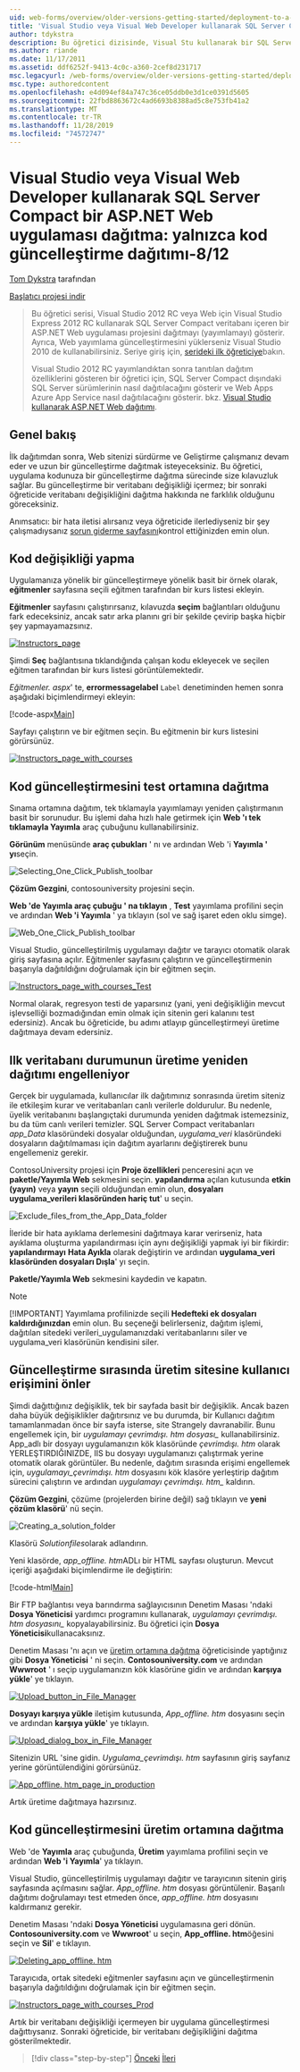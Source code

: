 ```yaml
---
uid: web-forms/overview/older-versions-getting-started/deployment-to-a-hosting-provider/deployment-to-a-hosting-provider-deploying-a-code-only-update-8-of-12
title: 'Visual Studio veya Visual Web Developer kullanarak SQL Server Compact bir ASP.NET Web uygulaması dağıtma: yalnızca kod güncelleştirme dağıtma-8/12 | Microsoft Docs'
author: tdykstra
description: Bu öğretici dizisinde, Visual Stu kullanarak bir SQL Server Compact veritabanı içeren bir ASP.NET Web uygulaması projesinin nasıl dağıtılacağı (yayımlanacağı) gösterilmektedir.
ms.author: riande
ms.date: 11/17/2011
ms.assetid: ddf6252f-9413-4c0c-a360-2cef8d231717
msc.legacyurl: /web-forms/overview/older-versions-getting-started/deployment-to-a-hosting-provider/deployment-to-a-hosting-provider-deploying-a-code-only-update-8-of-12
msc.type: authoredcontent
ms.openlocfilehash: e4d094ef84a747c36ce05ddb0e3d1ce0391d5605
ms.sourcegitcommit: 22fbd8863672c4ad6693b8388ad5c8e753fb41a2
ms.translationtype: MT
ms.contentlocale: tr-TR
ms.lasthandoff: 11/28/2019
ms.locfileid: "74572747"
---
```

# <a name="deploying-an-aspnet-web-application-with-sql-server-compact-using-visual-studio-or-visual-web-developer-deploying-a-code-only-update---8-of-12"></a>Visual Studio veya Visual Web Developer kullanarak SQL Server Compact bir ASP.NET Web uygulaması dağıtma: yalnızca kod güncelleştirme dağıtımı-8/12

[Tom Dykstra](https://github.com/tdykstra) tarafından

[Başlatıcı projesi indir](https://code.msdn.microsoft.com/Deploying-an-ASPNET-Web-4e31366b)

> Bu öğretici serisi, Visual Studio 2012 RC veya Web için Visual Studio Express 2012 RC kullanarak SQL Server Compact veritabanı içeren bir ASP.NET Web uygulaması projesini dağıtmayı (yayımlamayı) gösterir. Ayrıca, Web yayımlama güncelleştirmesini yüklerseniz Visual Studio 2010 de kullanabilirsiniz. Seriye giriş için, [serideki ilk öğreticiye](deployment-to-a-hosting-provider-introduction-1-of-12.md)bakın.
> 
> Visual Studio 2012 RC yayımlandıktan sonra tanıtılan dağıtım özelliklerini gösteren bir öğretici için, SQL Server Compact dışındaki SQL Server sürümlerinin nasıl dağıtılacağını gösterir ve Web Apps Azure App Service nasıl dağıtılacağını gösterir. bkz. [Visual Studio kullanarak ASP.NET Web dağıtımı](../../deployment/visual-studio-web-deployment/introduction.md).

## <a name="overview"></a>Genel bakış

İlk dağıtımdan sonra, Web sitenizi sürdürme ve Geliştirme çalışmanız devam eder ve uzun bir güncelleştirme dağıtmak isteyeceksiniz. Bu öğretici, uygulama kodunuza bir güncelleştirme dağıtma sürecinde size kılavuzluk sağlar. Bu güncelleştirme bir veritabanı değişikliği içermez; bir sonraki öğreticide veritabanı değişikliğini dağıtma hakkında ne farklılık olduğunu göreceksiniz.

Anımsatıcı: bir hata iletisi alırsanız veya öğreticide ilerlediyseniz bir şey çalışmadıysanız [sorun giderme sayfasını](deployment-to-a-hosting-provider-creating-and-installing-deployment-packages-12-of-12.md)kontrol ettiğinizden emin olun.

## <a name="making-a-code-change"></a>Kod değişikliği yapma

Uygulamanıza yönelik bir güncelleştirmeye yönelik basit bir örnek olarak, **eğitmenler** sayfasına seçili eğitmen tarafından bir kurs listesi ekleyin.

**Eğitmenler** sayfasını çalıştırırsanız, kılavuzda **seçim** bağlantıları olduğunu fark edeceksiniz, ancak satır arka planını gri bir şekilde çevirip başka hiçbir şey yapmayamazsınız.

[![Instructors_page](deployment-to-a-hosting-provider-deploying-a-code-only-update-8-of-12/_static/image2.png)](deployment-to-a-hosting-provider-deploying-a-code-only-update-8-of-12/_static/image1.png)

Şimdi **Seç** bağlantısına tıklandığında çalışan kodu ekleyecek ve seçilen eğitmen tarafından bir kurs listesi görüntülemektedir.

*Eğitmenler. aspx*' te, **errormessagelabel** `Label` denetiminden hemen sonra aşağıdaki biçimlendirmeyi ekleyin:

[!code-aspx[Main](deployment-to-a-hosting-provider-deploying-a-code-only-update-8-of-12/samples/sample1.aspx)]

Sayfayı çalıştırın ve bir eğitmen seçin. Bu eğitmenin bir kurs listesini görürsünüz.

[![Instructors_page_with_courses](deployment-to-a-hosting-provider-deploying-a-code-only-update-8-of-12/_static/image4.png)](deployment-to-a-hosting-provider-deploying-a-code-only-update-8-of-12/_static/image3.png)

## <a name="deploying-the-code-update-to-the-test-environment"></a>Kod güncelleştirmesini test ortamına dağıtma

Sınama ortamına dağıtım, tek tıklamayla yayımlamayı yeniden çalıştırmanın basit bir sorunudur. Bu işlemi daha hızlı hale getirmek için **Web 'ı tek tıklamayla Yayımla** araç çubuğunu kullanabilirsiniz.

**Görünüm** menüsünde **araç çubukları** ' nı ve ardından Web 'i **Yayımla ' yı**seçin.

![Selecting_One_Click_Publish_toolbar](deployment-to-a-hosting-provider-deploying-a-code-only-update-8-of-12/_static/image5.png)

**Çözüm Gezgini**, contosouniversity projesini seçin.

**Web 'de Yayımla araç çubuğu ' na tıklayın** , **Test** yayımlama profilini seçin ve ardından **Web 'i Yayımla** ' ya tıklayın (sol ve sağ işaret eden oklu simge).

![Web_One_Click_Publish_toolbar](deployment-to-a-hosting-provider-deploying-a-code-only-update-8-of-12/_static/image6.png)

Visual Studio, güncelleştirilmiş uygulamayı dağıtır ve tarayıcı otomatik olarak giriş sayfasına açılır. Eğitmenler sayfasını çalıştırın ve güncelleştirmenin başarıyla dağıtıldığını doğrulamak için bir eğitmen seçin.

[![Instructors_page_with_courses_Test](deployment-to-a-hosting-provider-deploying-a-code-only-update-8-of-12/_static/image8.png)](deployment-to-a-hosting-provider-deploying-a-code-only-update-8-of-12/_static/image7.png)

Normal olarak, regresyon testi de yaparsınız (yani, yeni değişikliğin mevcut işlevselliği bozmadığından emin olmak için sitenin geri kalanını test edersiniz). Ancak bu öğreticide, bu adımı atlayıp güncelleştirmeyi üretime dağıtmaya devam edersiniz.

## <a name="preventing-redeployment-of-the-initial-database-state-to-production"></a>Ilk veritabanı durumunun üretime yeniden dağıtımı engelleniyor

Gerçek bir uygulamada, kullanıcılar ilk dağıtımınız sonrasında üretim siteniz ile etkileşim kurar ve veritabanları canlı verilerle doldurulur. Bu nedenle, üyelik veritabanını başlangıçtaki durumunda yeniden dağıtmak istemezsiniz, bu da tüm canlı verileri temizler. SQL Server Compact veritabanları *app\_Data* klasöründeki dosyalar olduğundan, *uygulama\_veri* klasöründeki dosyaların dağıtılmaması için dağıtım ayarlarını değiştirerek bunu engellemeniz gerekir.

ContosoUniversity projesi için **Proje özellikleri** penceresini açın ve **paketle/Yayımla Web** sekmesini seçin. **yapılandırma** açılan kutusunda **etkin (yayın)** veya **yayın** seçili olduğundan emin olun, **dosyaları uygulama\_verileri klasöründen hariç tut**' u seçin.

![Exclude_files_from_the_App_Data_folder](deployment-to-a-hosting-provider-deploying-a-code-only-update-8-of-12/_static/image9.png)

İleride bir hata ayıklama derlemesini dağıtmaya karar verirseniz, hata ayıklama oluşturma yapılandırması için aynı değişikliği yapmak iyi bir fikirdir: **yapılandırmayı** **Hata Ayıkla** olarak değiştirin ve ardından **uygulama\_veri klasöründen dosyaları Dışla**' yı seçin.

**Paketle/Yayımla Web** sekmesini kaydedin ve kapatın.

> [!NOTE] 
> 
> [!IMPORTANT]
> Yayımlama profilinizde seçili **Hedefteki ek dosyaları kaldırdığınızdan** emin olun. Bu seçeneği belirlerseniz, dağıtım işlemi, dağıtılan sitedeki verileri\_uygulamanızdaki veritabanlarını siler ve uygulama\_veri klasörünün kendisini siler.

## <a name="preventing-user-access-to-the-production-site-during-update"></a>Güncelleştirme sırasında üretim sitesine kullanıcı erişimini önler

Şimdi dağıttığınız değişiklik, tek bir sayfada basit bir değişiklik. Ancak bazen daha büyük değişiklikler dağıtırsınız ve bu durumda, bir Kullanıcı dağıtım tamamlanmadan önce bir sayfa isterse, site Strangely davranabilir. Bunu engellemek için, bir *uygulamayı çevrimdışı. htm dosyası\_* kullanabilirsiniz. App\_adlı bir dosyayı uygulamanızın kök klasöründe *çevrimdışı. htm* olarak YERLEŞTIRDIĞINIZDE, IIS bu dosyayı uygulamanızı çalıştırmak yerine otomatik olarak görüntüler. Bu nedenle, dağıtım sırasında erişimi engellemek için, *uygulamayı\_çevrimdışı. htm* dosyasını kök klasöre yerleştirip dağıtım sürecini çalıştırın ve ardından *uygulamayı çevrimdışı. htm\_* kaldırın.

**Çözüm Gezgini**, çözüme (projelerden birine değil) sağ tıklayın ve **yeni çözüm klasörü**' nü seçin.

![Creating_a_solution_folder](deployment-to-a-hosting-provider-deploying-a-code-only-update-8-of-12/_static/image10.png)

Klasörü *Solutionfiles*olarak adlandırın.

Yeni klasörde, *app\_offline. htm*ADLı bir HTML sayfası oluşturun. Mevcut içeriği aşağıdaki biçimlendirme ile değiştirin:

[!code-html[Main](deployment-to-a-hosting-provider-deploying-a-code-only-update-8-of-12/samples/sample2.html)]

Bir FTP bağlantısı veya barındırma sağlayıcısının Denetim Masası 'ndaki **Dosya Yöneticisi** yardımcı programını kullanarak, *uygulamayı çevrimdışı. htm dosyasını\_* kopyalayabilirsiniz. Bu öğretici için **Dosya Yöneticisi**kullanacaksınız.

Denetim Masası 'nı açın ve [üretim ortamına dağıtma](deployment-to-a-hosting-provider-deploying-to-the-production-environment-7-of-12.md) öğreticisinde yaptığınız gibi **Dosya Yöneticisi** ' ni seçin. **Contosouniversity.com** ve ardından **Wwwroot** ' ı seçip uygulamanızın kök klasörüne gidin ve ardından **karşıya yükle**' ye tıklayın.

[![Upload_button_in_File_Manager](deployment-to-a-hosting-provider-deploying-a-code-only-update-8-of-12/_static/image12.png)](deployment-to-a-hosting-provider-deploying-a-code-only-update-8-of-12/_static/image11.png)

**Dosyayı karşıya yükle** iletişim kutusunda, *App\_offline. htm* dosyasını seçin ve ardından **karşıya yükle**' ye tıklayın.

[![Upload_dialog_box_in_File_Manager](deployment-to-a-hosting-provider-deploying-a-code-only-update-8-of-12/_static/image14.png)](deployment-to-a-hosting-provider-deploying-a-code-only-update-8-of-12/_static/image13.png)

Sitenizin URL 'sine gidin. *Uygulama\_çevrimdışı. htm* sayfasının giriş sayfanız yerine görüntülendiğini görürsünüz.

[![App_offline. htm_page_in_production](deployment-to-a-hosting-provider-deploying-a-code-only-update-8-of-12/_static/image16.png)](deployment-to-a-hosting-provider-deploying-a-code-only-update-8-of-12/_static/image15.png)

Artık üretime dağıtmaya hazırsınız.

## <a name="deploying-the-code-update-to-the-production-environment"></a>Kod güncelleştirmesini üretim ortamına dağıtma

Web 'de **Yayımla** araç çubuğunda, **Üretim** yayımlama profilini seçin ve ardından **Web 'i Yayımla**' ya tıklayın.

Visual Studio, güncelleştirilmiş uygulamayı dağıtır ve tarayıcının sitenin giriş sayfasında açılmasını sağlar. *App\_offline. htm* dosyası görüntülenir. Başarılı dağıtımı doğrulamayı test etmeden önce, *app\_offline. htm* dosyasını kaldırmanız gerekir.

Denetim Masası 'ndaki **Dosya Yöneticisi** uygulamasına geri dönün. **Contosouniversity.com** ve **Wwwroot**' u seçin, **App\_offline. htm**öğesini seçin ve **Sil**' e tıklayın.

[![Deleting_app_offline. htm](deployment-to-a-hosting-provider-deploying-a-code-only-update-8-of-12/_static/image18.png)](deployment-to-a-hosting-provider-deploying-a-code-only-update-8-of-12/_static/image17.png)

Tarayıcıda, ortak sitedeki eğitmenler sayfasını açın ve güncelleştirmenin başarıyla dağıtıldığını doğrulamak için bir eğitmen seçin.

[![Instructors_page_with_courses_Prod](deployment-to-a-hosting-provider-deploying-a-code-only-update-8-of-12/_static/image20.png)](deployment-to-a-hosting-provider-deploying-a-code-only-update-8-of-12/_static/image19.png)

Artık bir veritabanı değişikliği içermeyen bir uygulama güncelleştirmesi dağıttıysanız. Sonraki öğreticide, bir veritabanı değişikliğini dağıtma gösterilmektedir.

> [!div class="step-by-step"]
> [Önceki](deployment-to-a-hosting-provider-deploying-to-the-production-environment-7-of-12.md)
> [İleri](deployment-to-a-hosting-provider-deploying-a-database-update-9-of-12.md)
